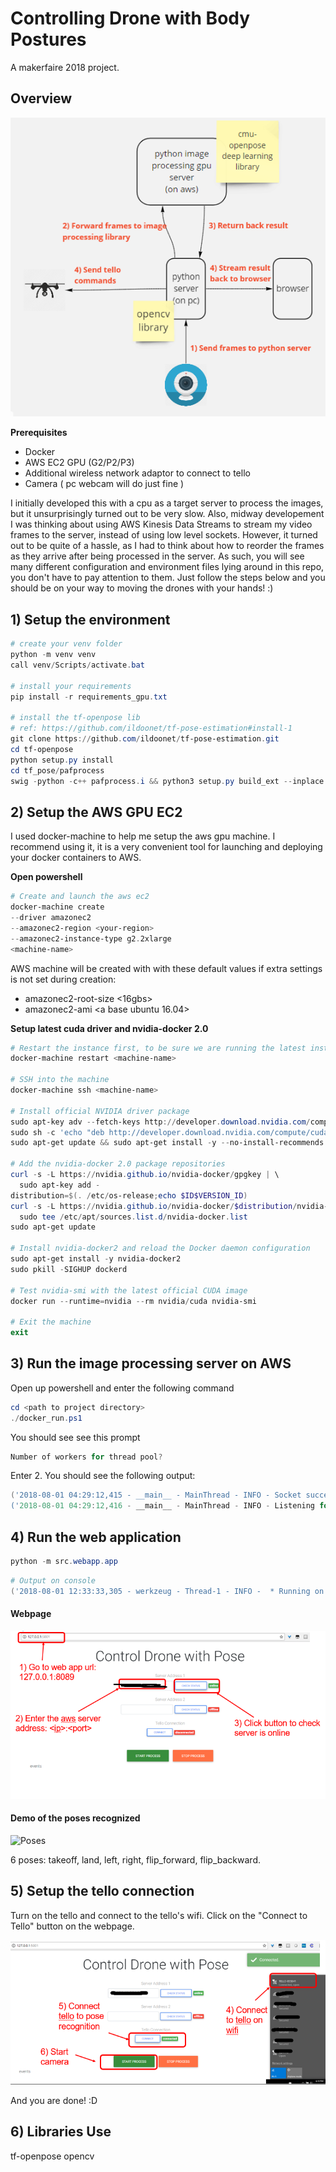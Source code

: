 # Controlling Drone with Body Postures
A makerfaire 2018 project. 

## Overview
![Architecture](./imgs/architecture.png)

**Prerequisites**
- Docker
- AWS EC2 GPU (G2/P2/P3)
- Additional wireless network adaptor to connect to tello
- Camera ( pc webcam will do just fine )

I initially developed this with a cpu as a target server  to process the images, but it 
unsurprisingly turned out to be very slow. Also, midway developement I was thinking about 
using AWS Kinesis Data Streams to stream my video frames to the server, instead of using low level 
sockets. However, it turned out to be quite of a hassle, as I had to think about how to reorder 
the frames as they arrive after being processed in the server. As such, you will see many different configuration 
and environment files lying around in this repo, you don't have to pay attention to them. Just 
follow the steps below and you should be on your way to moving the drones with your hands! :)

## 1) Setup the environment
```powershell
# create your venv folder
python -m venv venv
call venv/Scripts/activate.bat

# install your requirements
pip install -r requirements_gpu.txt

# install the tf-openpose lib
# ref: https://github.com/ildoonet/tf-pose-estimation#install-1
git clone https://github.com/ildoonet/tf-pose-estimation.git
cd tf-openpose
python setup.py install
cd tf_pose/pafprocess
swig -python -c++ pafprocess.i && python3 setup.py build_ext --inplace

```


## 2) Setup the AWS GPU EC2
I used docker-machine to help me setup the aws gpu machine. I recommend using it, it is a very convenient tool for
launching and deploying your docker containers to AWS.

**Open powershell**
```powershell
# Create and launch the aws ec2
docker-machine create 
--driver amazonec2 
--amazonec2-region <your-region> 
--amazonec2-instance-type g2.2xlarge
<machine-name>
```

AWS machine will be created with with these default values if extra settings is not set during creation:
 - amazonec2-root-size <16gbs>
 - amazonec2-ami <a base ubuntu 16.04>

**Setup latest cuda driver and nvidia-docker 2.0**
```powershell
# Restart the instance first, to be sure we are running the latest installed kernel
docker-machine restart <machine-name>

# SSH into the machine
docker-machine ssh <machine-name>

# Install official NVIDIA driver package
sudo apt-key adv --fetch-keys http://developer.download.nvidia.com/compute/cuda/repos/ubuntu1604/x86_64/7fa2af80.pub
sudo sh -c 'echo "deb http://developer.download.nvidia.com/compute/cuda/repos/ubuntu1604/x86_64 /" > /etc/apt/sources.list.d/cuda.list'
sudo apt-get update && sudo apt-get install -y --no-install-recommends linux-headers-generic dkms cuda-drivers

# Add the nvidia-docker 2.0 package repositories
curl -s -L https://nvidia.github.io/nvidia-docker/gpgkey | \
  sudo apt-key add -
distribution=$(. /etc/os-release;echo $ID$VERSION_ID)
curl -s -L https://nvidia.github.io/nvidia-docker/$distribution/nvidia-docker.list | \
  sudo tee /etc/apt/sources.list.d/nvidia-docker.list
sudo apt-get update

# Install nvidia-docker2 and reload the Docker daemon configuration
sudo apt-get install -y nvidia-docker2
sudo pkill -SIGHUP dockerd

# Test nvidia-smi with the latest official CUDA image
docker run --runtime=nvidia --rm nvidia/cuda nvidia-smi

# Exit the machine
exit
```

## 3) Run the image processing server on AWS
Open up powershell and enter the following command

```powershell
cd <path to project directory>
./docker_run.ps1
```

You should see see this prompt
```powershell
Number of workers for thread pool?
```
Enter 2. You should see the following output:

```powershell
('2018-08-01 04:29:12,415 - __main__ - MainThread - INFO - Socket successfuly created and binded to 0.0.0.0:8089
('2018-08-01 04:29:12,416 - __main__ - MainThread - INFO - Listening for connections...
```


## 4)  Run the web application
```powershell
python -m src.webapp.app
```
```powershell
# Output on console
('2018-08-01 12:33:33,305 - werkzeug - Thread-1 - INFO -  * Running on http://127.0.0.1:5001/ (Press CTRL+C to quit)
```

#### Webpage   
![Web Page](./imgs/step_1.png)

#### Demo of the poses recognized 
![Poses](imgs/poses1.gif)

6 poses: takeoff, land, left, right, flip_forward, flip_backward.

## 5) Setup the tello connection
Turn on the tello and connect to the tello's wifi.
Click on the "Connect to Tello" button on the webpage.

![Web Page](./imgs/step_2.png)


And you are done! :D

## 6) Libraries Use
tf-openpose
opencv